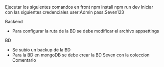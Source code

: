 Ejecutar los siguientes comandos en front
npm install
npm run dev
Iniciar con las siguientes credenciales user:Admin pass:Seven123

Backend
- Para configurar la ruta de la BD se debe modificar el archivo  appsettings

BD
- Se subio un backup de la BD
- Para la BD en mongoDB se debe crear la BD Seven con la coleccion Comentario

